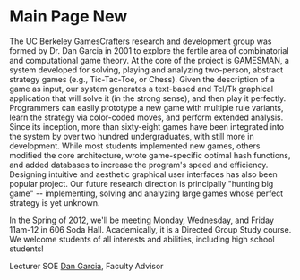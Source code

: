 Main Page New
=============

The UC Berkeley GamesCrafters research and development group was formed by Dr. Dan Garcia in 2001 to explore the fertile area of combinatorial and computational game theory. At the core of the project is GAMESMAN, a system developed for solving, playing and analyzing two-person, abstract strategy games (e.g., Tic-Tac-Toe, or Chess). Given the description of a game as input, our system generates a text-based and Tcl/Tk graphical application that will solve it (in the strong sense), and then play it perfectly. Programmers can easily prototype a new game with multiple rule variants, learn the strategy via color-coded moves, and perform extended analysis. Since its inception, more than sixty-eight games have been integrated into the system by over two hundred undergraduates, with still more in development. While most students implemented new games, others modified the core architecture, wrote game-specific optimal hash functions, and added databases to increase the program's speed and efficiency. Designing intuitive and aesthetic graphical user interfaces has also been popular project. Our future research direction is principally "hunting big game" -- implementing, solving and analyzing large games whose perfect strategy is yet unknown.

In the Spring of 2012, we'll be meeting Monday, Wednesday, and Friday 11am-12 in 606 Soda Hall. Academically, it is a Directed Group Study course. We welcome students of all interests and abilities, including high school students!

Lecturer SOE [Dan Garcia](http://www.cs.berkeley.edu/~ddgarcia/), Faculty Advisor
